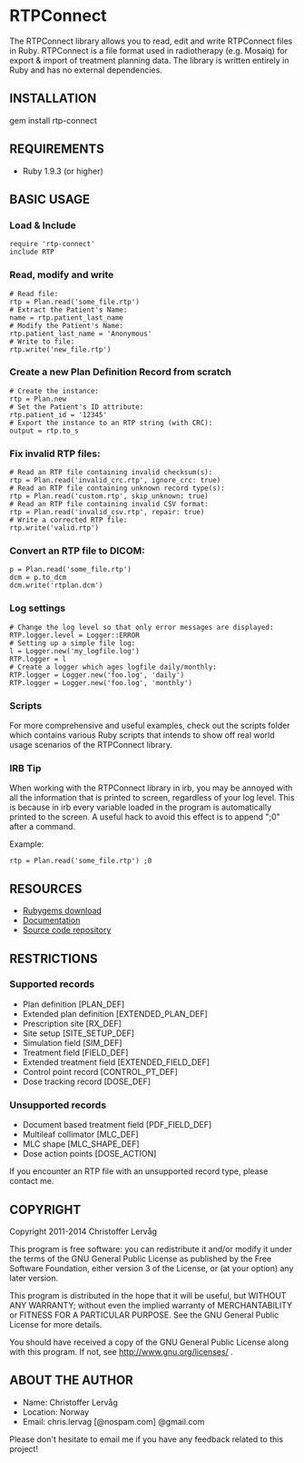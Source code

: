 # RTPConnect

The RTPConnect library allows you to read, edit and write RTPConnect files in Ruby.
RTPConnect is a file format used in radiotherapy (e.g. Mosaiq) for export & import
of treatment planning data. The library is written entirely in Ruby and has no
external dependencies.


## INSTALLATION

  gem install rtp-connect


## REQUIREMENTS

* Ruby 1.9.3 (or higher)


## BASIC USAGE

### Load & Include

    require 'rtp-connect'
    include RTP

### Read, modify and write

    # Read file:
    rtp = Plan.read('some_file.rtp')
    # Extract the Patient's Name:
    name = rtp.patient_last_name
    # Modify the Patient's Name:
    rtp.patient_last_name = 'Anonymous'
    # Write to file:
    rtp.write('new_file.rtp')

### Create a new Plan Definition Record from scratch

    # Create the instance:
    rtp = Plan.new
    # Set the Patient's ID attribute:
    rtp.patient_id = '12345'
    # Export the instance to an RTP string (with CRC):
    output = rtp.to_s

### Fix invalid RTP files:

    # Read an RTP file containing invalid checksum(s):
    rtp = Plan.read('invalid_crc.rtp', ignore_crc: true)
    # Read an RTP file containing unknown record type(s):
    rtp = Plan.read('custom.rtp', skip_unknown: true)
    # Read an RTP file containing invalid CSV format:
    rtp = Plan.read('invalid_csv.rtp', repair: true)
    # Write a corrected RTP file:
    rtp.write('valid.rtp')

### Convert an RTP file to DICOM:

    p = Plan.read('some_file.rtp')
    dcm = p.to_dcm
    dcm.write('rtplan.dcm')

### Log settings

    # Change the log level so that only error messages are displayed:
    RTP.logger.level = Logger::ERROR
    # Setting up a simple file log:
    l = Logger.new('my_logfile.log')
    RTP.logger = l
    # Create a logger which ages logfile daily/monthly:
    RTP.logger = Logger.new('foo.log', 'daily')
    RTP.logger = Logger.new('foo.log', 'monthly')

### Scripts

For more comprehensive and useful examples, check out the scripts folder
which contains various Ruby scripts that intends to show off real world
usage scenarios of the RTPConnect library.

### IRB Tip

When working with the RTPConnect library in irb, you may be annoyed with all
the information that is printed to screen, regardless of your log level.
This is because in irb every variable loaded in the program is
automatically printed to the screen. A useful hack to avoid this effect is
to append ";0" after a command.

Example:

    rtp = Plan.read('some_file.rtp') ;0


## RESOURCES

* [Rubygems download](https://rubygems.org/gems/rtp-connect)
* [Documentation](http://rubydoc.info/gems/rtp-connect/frames)
* [Source code repository](https://github.com/dicom/rtp-connect)


## RESTRICTIONS

### Supported records

* Plan definition [PLAN_DEF]
* Extended plan definition [EXTENDED_PLAN_DEF]
* Prescription site [RX_DEF]
* Site setup [SITE_SETUP_DEF]
* Simulation field [SIM_DEF]
* Treatment field [FIELD_DEF]
* Extended treatment field [EXTENDED_FIELD_DEF]
* Control point record [CONTROL_PT_DEF]
* Dose tracking record [DOSE_DEF]

### Unsupported records

* Document based treatment field [PDF_FIELD_DEF]
* Multileaf collimator [MLC_DEF]
* MLC shape [MLC_SHAPE_DEF]
* Dose action points [DOSE_ACTION]

If you encounter an RTP file with an unsupported record type, please contact me.


## COPYRIGHT

Copyright 2011-2014 Christoffer Lervåg

This program is free software: you can redistribute it and/or modify
it under the terms of the GNU General Public License as published by
the Free Software Foundation, either version 3 of the License, or
(at your option) any later version.

This program is distributed in the hope that it will be useful,
but WITHOUT ANY WARRANTY; without even the implied warranty of
MERCHANTABILITY or FITNESS FOR A PARTICULAR PURPOSE.  See the
GNU General Public License for more details.

You should have received a copy of the GNU General Public License
along with this program.  If not, see http://www.gnu.org/licenses/ .


## ABOUT THE AUTHOR

* Name: Christoffer Lervåg
* Location: Norway
* Email: chris.lervag [@nospam.com] @gmail.com

Please don't hesitate to email me if you have any feedback related to this project!